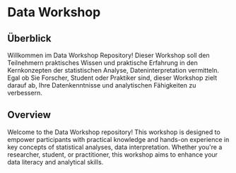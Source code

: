 # Data Workshop

## Überblick

Willkommen im Data Workshop Repository! Dieser Workshop soll den Teilnehmern praktisches Wissen und praktische Erfahrung in den Kernkonzepten der statistischen Analyse, Dateninterpretation vermitteln. Egal ob Sie Forscher, Student oder Praktiker sind, dieser Workshop zielt darauf ab, Ihre Datenkenntnisse und analytischen Fähigkeiten zu verbessern.


## Overview

Welcome to the Data Workshop repository! This workshop is designed to empower participants with practical knowledge and hands-on experience in key concepts of statistical analyses, data interpretation. Whether you're a researcher, student, or practitioner, this workshop aims to enhance your data literacy and analytical skills.
